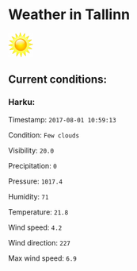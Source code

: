# Weather in Tallinn 

<img src= 'images/sun.jpg' width= '50' /> 

## Current conditions: 

### Harku: 

Timestamp: ``` 2017-08-01 10:59:13 ``` 

Condition: ``` Few clouds ``` 

Visibility: ``` 20.0 ``` 

Precipitation: ``` 0 ``` 

Pressure: ``` 1017.4 ``` 

Humidity: ``` 71 ``` 

Temperature: ``` 21.8 ``` 

Wind speed: ``` 4.2 ``` 

Wind direction: ``` 227 ``` 

Max wind speed: ``` 6.9 ``` 

